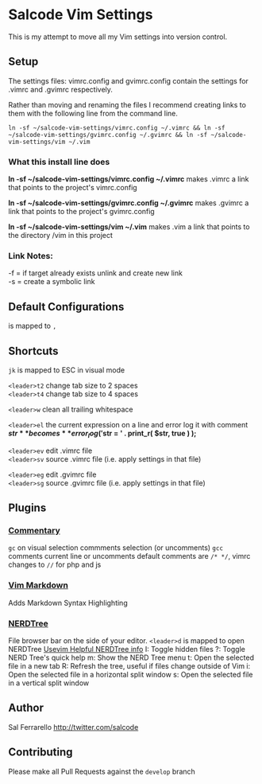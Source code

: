 Salcode Vim Settings
====================
This is my attempt to move all my Vim settings into version control.

Setup
-----
The settings files: vimrc.config and gvimrc.config contain the
settings for .vimrc and .gvimrc respectively.

Rather than moving and renaming the files I recommend creating
links to them with the following line from the command line.

`ln -sf ~/salcode-vim-settings/vimrc.config ~/.vimrc && ln -sf ~/salcode-vim-settings/gvimrc.config ~/.gvimrc && ln -sf ~/salcode-vim-settings/vim ~/.vim`

### What this install line does
**ln -sf ~/salcode-vim-settings/vimrc.config ~/.vimrc**
makes .vimrc a link that points to the project's vimrc.config

**ln -sf ~/salcode-vim-settings/gvimrc.config ~/.gvimrc**
makes .gvimrc a link that points to the project's gvimrc.config

**ln -sf ~/salcode-vim-settings/vim ~/.vim**
makes .vim a link that points to the directory /vim in this project

### Link Notes:
-f = if target already exists unlink and create new link  
-s = create a symbolic link

Default Configurations
----------------------
<leader> is mapped to `,`

Shortcuts
---------
`jk` is mapped to ESC in visual mode

`<leader>t2` change tab size to 2 spaces  
`<leader>t4` change tab size to 4 spaces

`<leader>w` clean all trailing whitespace

`<leader>el` the current expression on a line and error log it with comment  
**$str** becomes **error_log( '$str = ' . print_r( $str, true ) );**

`<leader>ev` edit .vimrc file  
`<leader>sv` source .vimrc file (i.e. apply settings in that file)

`<leader>eg` edit .gvimrc file  
`<leader>sg` source .gvimrc file (i.e. apply settings in that file)

Plugins
-------

### [Commentary](https://github.com/tpope/vim-commentary)
`gc` on visual selection commments selection (or uncomments)
`gcc` comments current line or uncomments
default comments are `/* */`, vimrc changes to `//` for php and js

### [Vim Markdown](https://github.com/plasticboy/vim-markdown)
Adds Markdown Syntax Highlighting

### [NERDTree](https://github.com/scrooloose/nerdtree)
File browser bar on the side of your editor.
`<leader>d` is mapped to open NERDTree
[Usevim Helpful NERDTree info](http://usevim.com/2012/07/18/nerdtree/)
I: Toggle hidden files
?: Toggle NERD Tree's quick help
m: Show the NERD Tree menu
t: Open the selected file in a new tab
R: Refresh the tree, useful if files change outside of Vim
i: Open the selected file in a horizontal split window
s: Open the selected file in a vertical split window


Author
------
Sal Ferrarello
http://twitter.com/salcode

Contributing
------------
Please make all Pull Requests against the `develop` branch
